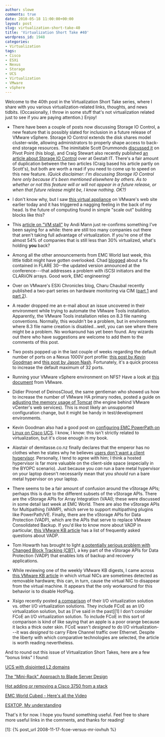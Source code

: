 ```yaml
---
author: slowe
comments: true
date: 2010-05-18 11:00:00+00:00
layout: post
slug: virtualization-short-take-40
title: 'Virtualization Short Take #40'
wordpress_id: 1948
categories:
- Virtualization
tags:
- Cisco
- ESXi
- Nexus
- Storage
- UCS
- Virtualization
- VMware
- vSphere
---
```


Welcome to the 40th post in the Virtualization Short Take series, where I share with you various virtualization-related links, thoughts, and news tidbits. (Occasionally, I throw in some stuff that's not virtualization related just to see if you are paying attention.) Enjoy!

* There have been a couple of posts now discussing Storage IO Control, a new feature that is possibly slated for inclusion in a future release of VMware vSphere. Storage IO Control extends the disk shares model cluster-wide, allowing administrators to properly shape access to back-end storage resources. The inimitable Scott Drummonds [discussed it](http://vpivot.com/2010/05/04/storage-io-control/) on Pivot Point (his blog), and Craig Stewart also recently published [an article about Storage IO Control](http://gestaltit.com/all/tech/storage/craig/storage-io-control-sioc-vmware-drs/) over at Gestalt IT. There's a fair amount of duplication between the two articles (Craig based his article partly on Scott's), but both are worth a read if you need to come up to speed on this new feature. _(Quick disclaimer: I'm discussing Storage IO Control here only because it's been mentioned elsewhere by others. As to whether or not this feature will or will not appear in a future release, or when that future release might be, I know nothing. OK?)_

* I don't know why, but I saw [this virtual appliance](http://www.vmware.com/appliances/directory/384) on VMware's web site earlier today and it has triggered a nagging feeling in the back of my head. Is the future of computing found in simple "scale out" building blocks like this?

* This [article on "VM stall"](http://pleasediscuss.com/andimann/20100514/is-%e2%80%98vm-stall%e2%80%99-the-next-big-virtualization-challenge/) by Andi Mann just re-confirms something I've been saying for a while: there are still too many companies out there that aren't taking full advantage of virtualization. If you're one of the almost 54% of companies that is still less than 30% virtualized, what's holding **you** back?

* Among all the other announcements from EMC World last week, this little tidbit might have gotten overlooked. Chad [blogged](http://virtualgeek.typepad.com/virtual_geek/2010/05/iscsi-clariion-and-vsphere-nice-fix.html) about a fix contained in FLARE 30--the updated version announced at the conference---that addresses a problem with iSCSI initiators and the CLARiiON arrays. Good work, EMC engineering!

* Over on VMware's ESXi Chronicles blog, Charu Chaubal recently published a two-part series on hardware monitoring via CIM ([part 1](http://blogs.vmware.com/esxi/2010/04/hardware-health-monitoring-via-cim.html) and [part 2](http://blogs.vmware.com/esxi/2010/05/hardware-health-monitoring-via-cim-part-2.html)).

* A reader dropped me an e-mail about an issue uncovered in their environment while trying to automate the VMware Tools installation. Apparently, the VMware Tools installation relies on 8.3 file naming conventions. Normally, this wouldn't be a problem, but in environments where 8.3 file name creation is disabled...well, you can see where there might be a problem. No workaround has yet been found. Any wizards out there who have suggestions are welcome to add them to the comments of this post.

* Two posts popped up in the last couple of weeks regarding the default number of ports on a Nexus 1000V port profile: [this post by Kevin Goodman](http://blog.colovirt.com/2010/05/05/cisco-networking-vmware-cisco-nexus-1000v-increasing-default-max-ports/) and [this post by Jason Nash](http://jasonnash.wordpress.com/2009/10/23/out-of-ports-on-a-nexus-1000v-port-profile/). Fortunately, it's a quick process to increase the default maximum of 32 ports.

* Running your VMware vSphere environment on NFS? Have a look at [this document](http://www.vmware.com/resources/techresources/10096) from VMware.

* Didier Pironet of DeinosCloud, the same gentleman who showed us how to increase the number of VMware HA primary nodes, posted a guide on [adjusting the memory usage of Tomcat](http://deinoscloud.wordpress.com/2009/11/30/tomcat-for-vcenter-memory-tuning/) (the engine behind VMware vCenter's web services). This is most likely an unsupported configuration change, but it might be handy in test/development environments.

* Kevin Goodman also had a good post on [configuring EMC PowerPath on Linux on Cisco UCS](http://blog.colovirt.com/2010/05/04/storage-san-linux-emc-powerpath-configuration-on-cisco-ucs/). I know, I know: this isn't strictly related to virtualization, but it's close enough in my book.

* Alastair of demitasse.co.nz finally declares that the emperor has no clothes when he states why he believes [users don't want a client hypervisor](http://www.demitasse.co.nz/wordpress2/2010/05/why-users-dont-want-a-client-hypervisor-warning-opinion-inside/). Personally, I tend to agree with him; I think a hosted hypervisor is far more valuable on the client-side space (especially in the BYOPC scenario). Just because you _can_ run a bare metal hypervisor on your laptop doesn't necessarily mean that you _should_ run a bare metal hypervisor on your laptop.

* There seems to be a fair amount of confusion around the vStorage APIs; perhaps this is due to the different subsets of the vStorage APIs. There are the vStorage APIs for Array Integration (VAAI); these were discussed in some detail last week at EMC World. There are also the vStorage APIs for Multipathing (VAMP), which serve to support multipathing plugins like PowerPath/VE. Finally, there are the vStorage APIs for Data Protection (VADP), which are the APIs that serve to replace VMware Consolidated Backup. If you'd like to know more about VADP in particular, [this VMware KB article](http://kb.vmware.com/selfservice/microsites/search.do?language=en_US&cmd=displayKC&externalId=1021175) has a list of frequently asked questions about VADP.

* Tom Howarth has brought to light [a potentially serious problem with Changed Block Tracking (CBT)](http://planetvm.net/blog/?p=1520), a key part of the vStorage APIs for Data Protection (VADP) that enables lots of backup and recovery applications.

* While reviewing one of the weekly VMware KB digests, I came across [this VMware KB article](http://kb.vmware.com/selfservice/microsites/search.do?language=en_US&cmd=displayKC&externalId=1020718) in which virtual NICs are sometimes detected as removable hardware; this can, in turn, cause the virtual NIC to disappear from the virtual machine. It appears that the only workaround for this behavior is to disable HotPlug.

* Xsigo recently posted [a comparison](http://www.xsigo.com/blog/?p=764) of their I/O virtualization solution vs. other I/O virtualization solutions. They include FCoE as an I/O virtualization solution, but as [I've said in the past][1] I don't consider FCoE an I/O virtualization solution. To include FCoE in this sort of comparison is kind of like saying that an apple is a poor orange because it lacks a thick outer skin. FCoE wasn't _designed_ to do I/O virtualization---it was _designed_ to carry Fibre Channel traffic over Ethernet. Despite the liberty with which comparative technologies are selected, the article is worth reading nevertheless.

And to round out this issue of Virtualization Short Takes, here are a few "bonus links" I found:

[UCS with disjointed L2 domains](http://www.unifiedcomputingblog.com/?p=132)  

[The "Mini-Rack" Approach to Blade Server Design](http://www.mseanmcgee.com/2010/05/the-mini-rack-approach-to-blade-server-design/)  

[Hot adding or removing a Cisco 3750 from a stack](http://www.vmguru.nl/wordpress/2010/03/hot-adding-or-removing-a-cisco-3750-from-a-stack/)  

[EMC World Cubed - Here's all the Video](http://blogstu.wordpress.com/2010/05/14/emc-world-cubed/)  

[ESXTOP, My understanding](http://geeksilver.wordpress.com/2010/05/17/esxtop-my-understanding/)

That's it for now. I hope you found something useful. Feel free to share more useful links in the comments, and thanks for reading!

[1]: {% post_url 2008-11-17-fcoe-versus-mr-iovhuh %}
